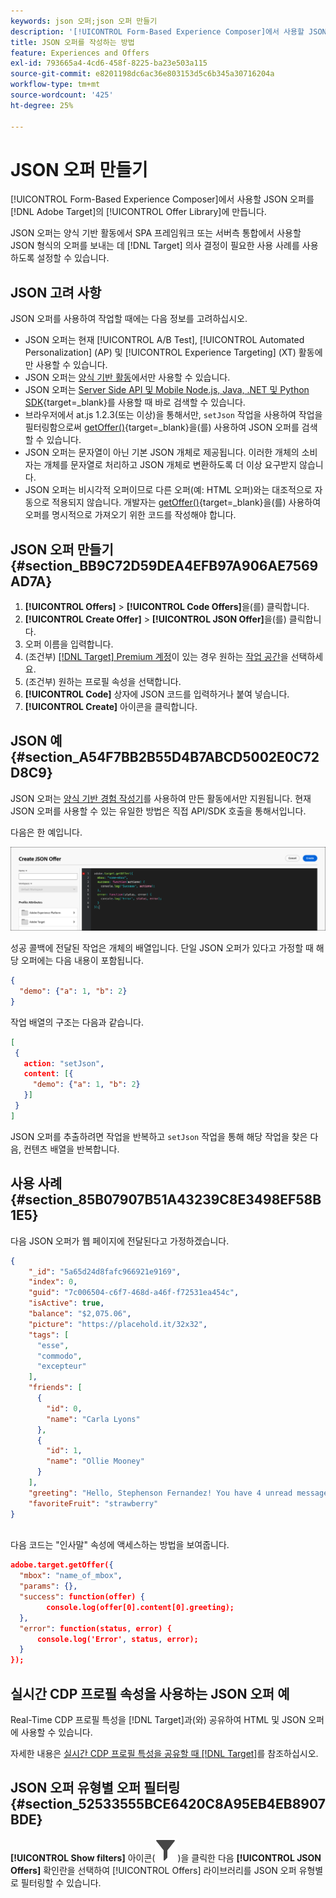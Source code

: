 ```yaml
---
keywords: json 오퍼;json 오퍼 만들기
description: '[!UICONTROL Form-Based Experience Composer]에서 사용할 JSON 오퍼를 만드는 방법을 알아봅니다.'
title: JSON 오퍼를 작성하는 방법
feature: Experiences and Offers
exl-id: 793665a4-4cd6-458f-8225-ba23e503a115
source-git-commit: e8201198dc6ac36e803153d5c6b345a30716204a
workflow-type: tm+mt
source-wordcount: '425'
ht-degree: 25%

---
```


# JSON 오퍼 만들기

[!UICONTROL Form-Based Experience Composer]에서 사용할 JSON 오퍼를 [!DNL Adobe Target]의 [!UICONTROL Offer Library]에 만듭니다.

JSON 오퍼는 양식 기반 활동에서 SPA 프레임워크 또는 서버측 통합에서 사용할 JSON 형식의 오퍼를 보내는 데 [!DNL Target] 의사 결정이 필요한 사용 사례를 사용하도록 설정할 수 있습니다.

## JSON 고려 사항

JSON 오퍼를 사용하여 작업할 때에는 다음 정보를 고려하십시오.

* JSON 오퍼는 현재 [!UICONTROL A/B Test], [!UICONTROL Automated Personalization] (AP) 및 [!UICONTROL Experience Targeting] (XT) 활동에만 사용할 수 있습니다.
* JSON 오퍼는 [양식 기반 활동](/help/main/c-experiences/form-experience-composer.md)에서만 사용할 수 있습니다.
* JSON 오퍼는 [Server Side API 및 Mobile Node.js, Java, .NET 및 Python SDK](https://experienceleague.adobe.com/en/docs/target-dev/developer/server-side/server-side-overview){target=_blank}를 사용할 때 바로 검색할 수 있습니다.
* 브라우저에서 at.js 1.2.3(또는 이상)을 통해서만, `setJson` 작업을 사용하여 작업을 필터링함으로써 [getOffer()](https://experienceleague.adobe.com/en/docs/target-dev/developer/client-side/at-js-implementation/functions-overview/adobe-target-getoffer){target=_blank}을(를) 사용하여 JSON 오퍼를 검색할 수 있습니다.
* JSON 오퍼는 문자열이 아닌 기본 JSON 개체로 제공됩니다. 이러한 개체의 소비자는 개체를 문자열로 처리하고 JSON 개체로 변환하도록 더 이상 요구받지 않습니다.
* JSON 오퍼는 비시각적 오퍼이므로 다른 오퍼(예: HTML 오퍼)와는 대조적으로 자동으로 적용되지 않습니다. 개발자는 [getOffer()](https://experienceleague.adobe.com/en/docs/target-dev/developer/client-side/at-js-implementation/functions-overview/adobe-target-getoffer){target=_blank}을(를) 사용하여 오퍼를 명시적으로 가져오기 위한 코드를 작성해야 합니다.

## JSON 오퍼 만들기 {#section_BB9C72D59DEA4EFB97A906AE7569AD7A}

1. **[!UICONTROL Offers]** > **[!UICONTROL Code Offers]**&#x200B;을(를) 클릭합니다.
1. **[!UICONTROL Create Offer]** > **[!UICONTROL JSON Offer]**&#x200B;을(를) 클릭합니다.
1. 오퍼 이름을 입력합니다.
1. (조건부) [[!DNL Target] Premium 계정](/help/main/c-intro/intro.md#premium)이 있는 경우 원하는 [작업 공간](/help/main/administrating-target/c-user-management/property-channel/property-channel.md#workspace)을 선택하세요.
1. (조건부) 원하는 프로필 속성을 선택합니다.
1. **[!UICONTROL Code]** 상자에 JSON 코드를 입력하거나 붙여 넣습니다.
1. **[!UICONTROL Create]** 아이콘을 클릭합니다.

## JSON 예 {#section_A54F7BB2B55D4B7ABCD5002E0C72D8C9}

JSON 오퍼는 [양식 기반 경험 작성기](/help/main/c-experiences/form-experience-composer.md)를 사용하여 만든 활동에서만 지원됩니다. 현재 JSON 오퍼를 사용할 수 있는 유일한 방법은 직접 API/SDK 호출을 통해서입니다.

다음은 한 예입니다.

![JSON 오퍼 만들기 대화 상자](/help/main/c-experiences/c-manage-content/assets/json-example.png)

성공 콜백에 전달된 작업은 개체의 배열입니다. 단일 JSON 오퍼가 있다고 가정할 때 해당 오퍼에는 다음 내용이 포함됩니다.

```json
{ 
  "demo": {"a": 1, "b": 2} 
}
```

작업 배열의 구조는 다음과 같습니다.

```json
[ 
 { 
   action: "setJson", 
   content: [{ 
     "demo": {"a": 1, "b": 2} 
   }] 
 }  
]
```

JSON 오퍼를 추출하려면 작업을 반복하고 `setJson` 작업을 통해 해당 작업을 찾은 다음, 컨텐츠 배열을 반복합니다.

## 사용 사례 {#section_85B07907B51A43239C8E3498EF58B1E5}

다음 JSON 오퍼가 웹 페이지에 전달된다고 가정하겠습니다.

```json
{ 
    "_id": "5a65d24d8fafc966921e9169", 
    "index": 0, 
    "guid": "7c006504-c6f7-468d-a46f-f72531ea454c", 
    "isActive": true, 
    "balance": "$2,075.06", 
    "picture": "https://placehold.it/32x32", 
    "tags": [ 
      "esse", 
      "commodo", 
      "excepteur"
    ], 
    "friends": [ 
      { 
        "id": 0, 
        "name": "Carla Lyons" 
      }, 
      { 
        "id": 1, 
        "name": "Ollie Mooney" 
      } 
    ], 
    "greeting": "Hello, Stephenson Fernandez! You have 4 unread messages.", 
    "favoriteFruit": "strawberry" 
} 
  
```

다음 코드는 &quot;인사말&quot; 속성에 액세스하는 방법을 보여줍니다.

```json
adobe.target.getOffer({   
  "mbox": "name_of_mbox", 
  "params": {}, 
  "success": function(offer) {           
        console.log(offer[0].content[0].greeting); 
  },   
  "error": function(status, error) {           
      console.log('Error', status, error); 
  } 
});
```

## 실시간 CDP 프로필 속성을 사용하는 JSON 오퍼 예

Real-Time CDP 프로필 특성을 [!DNL Target]과(와) 공유하여 HTML 및 JSON 오퍼에 사용할 수 있습니다.

자세한 내용은 [실시간 CDP 프로필 특성을 공유할 때 [!DNL Target]](/help/main/c-integrating-target-with-mac/integrating-with-rtcdp.md#rtcdp-profile-attributes)를 참조하십시오.

## JSON 오퍼 유형별 오퍼 필터링 {#section_52533555BCE6420C8A95EB4EB8907BDE}

**[!UICONTROL Show filters]** 아이콘(![필터 표시 아이콘](/help/main/assets/icons/Filter.svg))을 클릭한 다음 **[!UICONTROL JSON Offers]** 확인란을 선택하여 [!UICONTROL Offers] 라이브러리를 JSON 오퍼 유형별로 필터링할 수 있습니다.
